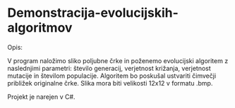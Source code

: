 # Demonstracija-evolucijskih-algoritmov

Opis:

V program naložimo sliko poljubne črke in poženemo evolucijski algoritem z naslednjimi parametri: število generacij, verjetnost križanja, verjetnost mutacije in številom populacije. Algoritem bo poskušal ustvariti čimvečji približek originalne črke. Slika mora biti velikosti 12x12 v formatu .bmp.

Projekt je narejen v C#.
